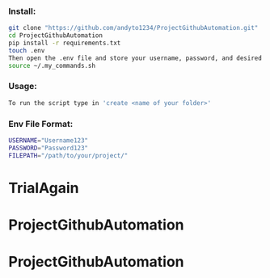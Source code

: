 ### Install: 
```bash
git clone "https://github.com/andyto1234/ProjectGithubAutomation.git"
cd ProjectGithubAutomation
pip install -r requirements.txt
touch .env
Then open the .env file and store your username, password, and desired file destination. Use the provided format at the bottom of this README.
source ~/.my_commands.sh
```

### Usage:
```bash
To run the script type in 'create <name of your folder>'
```

### Env File Format:
```bash
USERNAME="Username123"
PASSWORD="Password123"
FILEPATH="/path/to/your/project/"
```
# TrialAgain
# ProjectGithubAutomation
# ProjectGithubAutomation
